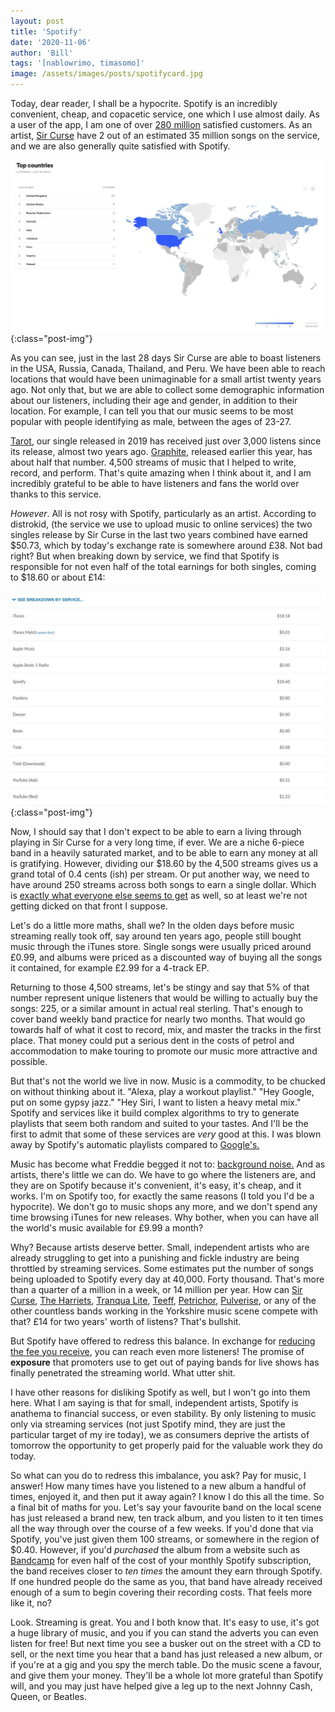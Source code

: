 ```yaml
---
layout: post
title: 'Spotify'
date: '2020-11-06'
author: 'Bill'
tags: '[nablowrimo, timasomo]'
image: /assets/images/posts/spotifycard.jpg
---
```


Today, dear reader, I shall be a hypocrite. Spotify is an incredibly convenient, cheap, and copacetic service, one which I use almost daily. As a user of the app, I am one of over [280 million](https://www.businessofapps.com/data/spotify-statistics/) satisfied customers. As an artist, [Sir Curse](https://sircurse.com) have 2 out of an estimated 35 million songs on the service, and we are also generally quite satisfied with Spotify. 

![sir-curse-spotify-audience](/assets/images/posts/spotifyaudience.jpg){:class="post-img"}

As you can see, just in the last 28 days Sir Curse are able to boast listeners in the USA, Russia, Canada, Thailand, and Peru. We have been able to reach locations that would have been unimaginable for a small artist twenty years ago. Not only that, but we are able to collect some demographic information about our listeners, including their age and gender, in addition to their location. For example, I can tell you that our music seems to be most popular with people identifying as male, between the ages of 23-27. 

[Tarot](https://www.youtube.com/watch?v=HzrrG3btZv0), our single released in 2019 has received just over 3,000 listens since its release, almost two years ago. [Graphite](https://www.youtube.com/watch?v=jDeQZM71TXU), released earlier this year, has about half that number. 4,500 streams of music that I helped to write, record, and perform. That's quite amazing when I think about it, and I am incredibly grateful to be able to have listeners and fans the world over thanks to this service.

*However*. All is not rosy with Spotify, particularly as an artist. According to distrokid, (the service we use to upload music to online services) the two singles release by Sir Curse in the last two years combined have earned $50.73, which by today's exchange rate is somewhere around £38. Not bad right? But when breaking down by service, we find that Spotify is responsible for not even half of the total earnings for both singles, coming to $18.60 or about £14:

![sir-curse-service-earnings-breakdown](/assets/images/posts/servicebreakdown.jpg){:class="post-img"}

Now, I should say that I don't expect to be able to earn a living through playing in Sir Curse for a very long time, if ever. We are a niche 6-piece band in a heavily saturated market, and to be able to earn any money at all is gratifying. However, dividing our $18.60 by the 4,500 streams gives us a grand total of 0.4 cents (ish) per stream. Or put another way, we need to have around 250 streams across both songs to earn a single dollar. Which is [exactly what everyone else seems to get](https://junkee.com/justice-spotify-stream-demands-artist-petition/276139) as well, so at least we're not getting dicked on that front I suppose.

Let's do a little more maths, shall we? In the olden days before music streaming really took off, say around ten years ago, people still bought music through the iTunes store. Single songs were usually priced around £0.99, and albums were priced as a discounted way of buying all the songs it contained, for example £2.99 for a 4-track EP.

Returning to those 4,500 streams, let's be stingy and say that 5% of that number represent unique listeners that would be willing to actually buy the songs: 225, or a similar amount in actual real sterling. That's enough to cover band weekly band practice for nearly two months. That would go towards half of what it cost to record, mix, and master the tracks in the first place. That money could put a serious dent in the costs of petrol and accommodation to make touring to promote our music more attractive and possible. 

But that's not the world we live in now. Music is a commodity, to be chucked on without thinking about it. "Alexa, play a workout playlist." "Hey Google, put on some gypsy jazz." "Hey Siri, I want to listen a heavy metal mix." Spotify and services like it build complex algorithms to try to generate playlists that seem both random and suited to your tastes. And I'll be the first to admit that some of these services are _very_ good at this. I was blown away by Spotify's automatic playlists compared to [Google's.](https://blog.youtube/news-and-events/youtube-music-transfer-google-play-music-library)

Music has become what Freddie begged it not to: [background noise.](https://www.youtube.com/watch?v=azdwsXLmrHE) And as artists, there's little we can do. We have to go where the listeners are, and they are on Spotify because it's convenient, it's easy, it's cheap, and it works. I'm on Spotify too, for exactly the same reasons (I told you I'd be a hypocrite). We don't go to music shops any more, and we don't spend any time browsing iTunes for new releases. Why bother, when you can have all the world's music available for £9.99 a month? 

Why? Because artists deserve better. Small, independent artists who are already struggling to get into a punishing and fickle industry are being throttled by streaming services. Some estimates put the number of songs being uploaded to Spotify every day at 40,000. Forty thousand. That's more than a quarter of a million in a week, or 14 million per year. How can [Sir Curse](https://sircurse.com), [The Harriets](https://www.theharrietsband.com/), [Tranqua Lite](http://tranqualite.co.uk/), [Teeff](https://teeff.bandcamp.com/), [Petrichor](http://www.petrichordoom.co.uk/), [Pulverise](https://pulveriseuk.bandcamp.com/), or any of the other countless bands working in the Yorkshire music scene compete with that? £14 for two years' worth of listens? That's bullshit.

But Spotify have offered to redress this balance. In exchange for [reducing the fee you receive](https://www.theguardian.com/technology/2020/nov/03/spotify-artists-promote-music-exchange-cut-royalty-rates-payola-algorithm), you can reach even more listeners! The promise of **exposure** that promoters use to get out of paying bands for live shows has finally penetrated the streaming world. What utter shit.

I have other reasons for disliking Spotify as well, but I won't go into them here. What I am saying is that for small, independent artists, Spotify is anathema to financial success, or even stability. By only listening to music only via streaming services (not just Spotify mind, they are just the particular target of my ire today), we as consumers deprive the artists of tomorrow the opportunity to get properly paid for the valuable work they do today. 

So what can you do to redress this imbalance, you ask? Pay for music, I answer!  How many times have you listened to a new album a handful of times, enjoyed it, and then put it away again? I know I do this all the time. So a final bit of maths for you. Let's say your favourite band on the local scene has just released a brand new, ten track album, and you listen to it ten times all the way through over the course of a few weeks. If you'd done that via Spotify, you've just given them 100 streams, or somewhere in the region of $0.40. However, if you'd _purchased_ the album from a website such as [Bandcamp](https://bill-odwyer.bandcamp.com/releases) for even half of the cost of your monthly Spotify subscription, the band receives closer to _ten times_ the amount they earn through Spotify. If one hundred people do the same as you, that band have already received enough of a sum to begin covering their recording costs. That feels more like it, no?

Look. Streaming is great. You and I both know that. It's easy to use, it's got a huge library of music, and you if you can stand the adverts you can even listen for free! But next time you see a busker out on the street with a CD to sell, or the next time you hear that a band has just released a new album, or if you're at a gig and you spy the merch table. Do the music scene a favour, and give them your money. They'll be a whole lot more grateful than Spotify will, and you may just have helped give a leg up to the next Johnny Cash, Queen, or Beatles. 
